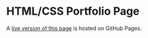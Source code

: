 # HTML/CSS Portfolio Page

A [live version of this page](https://dianagwc.github.io/GWCportfolio/hello) is hosted on GitHub Pages.